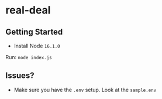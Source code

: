 # real-deal

## Getting Started 

* Install Node `16.1.0`

Run: `node index.js`

## Issues?
* Make sure you have the `.env` setup. Look at the `sample.env`
